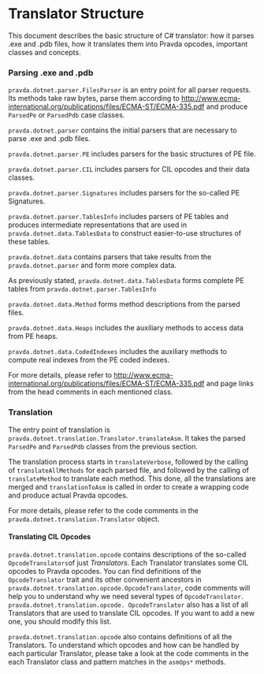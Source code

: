 # Translator Structure

This document describes the basic structure of C# translator: how it parses .exe and .pdb files, how it translates them into Pravda opcodes, important classes and concepts.

### Parsing .exe and .pdb

`pravda.dotnet.parser.FilesParser` is an entry point for all parser requests. Its methods take raw bytes, parse them according to http://www.ecma-international.org/publications/files/ECMA-ST/ECMA-335.pdf
and produce `ParsedPe` or `ParsedPdb` case classes.

`pravda.dotnet.parser` contains the initial parsers that are necessary to parse .exe and .pdb files.

`pravda.dotnet.parser.PE` includes parsers for the basic structures of PE file.

`pravda.dotnet.parser.CIL` includes parsers for CIL opcodes and their data classes.

`pravda.dotnet.parser.Signatures` includes parsers for the so-called PE Signatures.

`pravda.dotnet.parser.TablesInfo` includes parsers of PE tables and produces intermediate representations that are used in `pravda.dotnet.data.TablesData` to construct easier-to-use structures of these tables.

`pravda.dotnet.data` contains parsers that take results from the `pravda.dotnet.parser` and form more complex data.

As previously stated, `pravda.dotnet.data.TablesData` forms complete PE tables from `pravda.dotnet.parser.TablesInfo`

`pravda.dotnet.data.Method` forms method descriptions from the parsed files.

`pravda.dotnet.data.Heaps` includes the auxiliary methods to access data from PE heaps.

`pravda.dotnet.data.CodedIndexes` includes the auxiliary methods to compute real indexes from the PE coded indexes.

For more details, please refer to http://www.ecma-international.org/publications/files/ECMA-ST/ECMA-335.pdf
and page links from the head comments in each mentioned class.

### Translation

The entry point of translation is `pravda.dotnet.translation.Translator.translateAsm`. It takes the parsed `ParsedPe` and `ParsedPdb` classes from the previous section.

The translation process starts in `translateVerbose`, followed by the calling of `translateAllMethods` for each parsed file, and followed by the calling of `translateMethod` to translate each method. This done, all the translations are merged and `translationToAsm` is called in order to create a wrapping code and produce actual Pravda opcodes.

For more details, please refer to the code comments in the `pravda.dotnet.translation.Translator` object.

#### Translating CIL Opcodes

`pravda.dotnet.translation.opcode` contains descriptions of the so-called
`OpcodeTranslators`of just _Translators_. Each Translator translates some CIL opcodes to Pravda opcodes. You can find definitions of the `OpcodeTranslator` trait and its other convenient ancestors in `pravda.dotnet.translation.opcode.OpcodeTranslator`, code comments will help you to understand why we need several types of `OpcodeTranslator`.
`pravda.dotnet.translation.opcode. OpcodeTranslator` also has a list of all Translators
that are used to translate CIL opcodes. If you want to add a new one, you should modify this list.

`pravda.dotnet.translation.opcode` also contains definitions of all the Translators. To understand which opcodes and how can be handled by each particular Translator, please take a look at the code comments in the each Translator class and pattern matches in the `asmOps*` methods.

